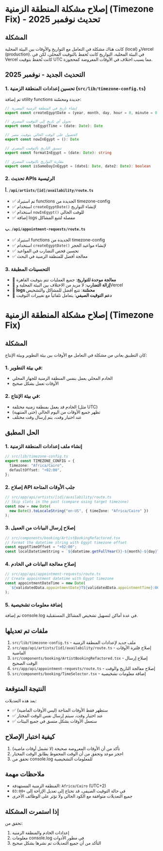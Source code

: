 # إصلاح مشكلة المنطقة الزمنية (Timezone Fix) - تحديث نوفمبر 2025

## المشكلة

كانت هناك مشكلة في التعامل مع التواريخ والأوقات بين البيئة المحلية (local) وVercel (production). في البيئة المحلية، التواريخ كانت تُحفظ بالتوقيت المحلي، لكن في Vercel كانت تُحفظ بتوقيت UTC مما يسبب اختلاف في الأوقات المعروضة كمحجوزة.

## التحديث الجديد - نوفمبر 2025

### 1. تحسين إعدادات المنطقة الزمنية (`src/lib/timezone-config.ts`)

تم إضافة utility functions جديدة ومحسّنة:

```typescript
// إنشاء تاريخ في المنطقة الزمنية المصرية
export const createEgyptDate = (year, month, day, hour = 0, minute = 0, second = 0): Date

// تحويل أي تاريخ إلى التوقيت المصري
export const toEgyptTime = (date: Date): Date

// الحصول على الوقت الحالي بتوقيت مصر
export const nowInEgypt = (): Date

// تنسيق التاريخ بالتوقيت المصري
export const formatInEgypt = (date: Date): string

// مقارنة التواريخ بالتوقيت المصري
export const isSameDayInEgypt = (date1: Date, date2: Date): boolean
```

### 2. تحديث APIs الرئيسية

#### أ. `/api/artists/[id]/availability/route.ts`

- ✅ تم استيراد functions الجديدة من timezone-config
- ✅ استخدام `createEgyptDate()` لإنشاء التواريخ
- ✅ استخدام `nowInEgypt()` للوقت الحالي
- ✅ إضافة logs مفصلة لتتبع المشاكل

#### ب. `/api/appointment-requests/route.ts`

- ✅ استيراد functions الجديدة من timezone-config
- ✅ استخدام `createEgyptDate()` لإنشاء مواعيد الحجز
- ✅ تحسين فحص التضارب في المواعيد
- ✅ معالجة أفضل للمنطقة الزمنية في البحث

### 3. التحسينات المطبقة

- 🔧 **معالجة موحدة للتواريخ**: جميع العمليات تتم بتوقيت القاهرة
- 🔧 **إزالة التضارب**: لا مزيد من الاختلاف بين البيئة المحلية وVercel
- 🔧 **logs محسّنة**: تتبع أفضل للمشاكل والتشخيص
- 🔧 **دعم التوقيت الصيفي**: يتعامل تلقائياً مع تغييرات التوقيت

# إصلاح مشكلة المنطقة الزمنية (Timezone Fix)

## المشكلة

كان التطبيق يعاني من مشكلة في التعامل مع الأوقات بين بيئة التطوير وبيئة الإنتاج:

### 1. في بيئة التطوير:

- الخادم المحلي يعمل بنفس المنطقة الزمنية للجهاز المحلي
- الأوقات تعمل بشكل صحيح

### 2. في بيئة الإنتاج:

- الخادم قد يعمل بمنطقة زمنية مختلفة (مثل UTC)
- تظهر جميع الأوقات من اليوم الحالي (حتى المنتهية)
- عند اختيار وقت، يتم إرسال وقت مختلف

## الحل المطبق

### 1. إنشاء ملف إعدادات المنطقة الزمنية

```typescript
// src/lib/timezone-config.ts
export const TIMEZONE_CONFIG = {
  timezone: "Africa/Cairo",
  defaultOffset: "+02:00",
};
```

### 2. إصلاح API جلب الأوقات المتاحة

```typescript
// src/app/api/artists/[id]/availability/route.ts
// Skip slots in the past (compare using target timezone)
const now = new Date(
  new Date().toLocaleString("en-US", { timeZone: "Africa/Cairo" })
);
```

### 3. إصلاح إرسال البيانات من العميل

```typescript
// src/components/booking/ArtistBookingRefactored.tsx
// Format the datetime string with Egypt timezone offset
const egyptTimeOffset = "+02:00";
const localDatetimeString = `${datetime.getFullYear()}-${month}-${day}T${hours}:${minutes}:00${egyptTimeOffset}`;
```

### 4. إصلاح معالجة البيانات في الخادم

```typescript
// src/app/api/appointment-requests/route.ts
// Create appointment datetime with Egypt timezone
const appointmentDateTime = new Date(
  `${validatedData.appointmentDate}T${validatedData.appointmentTime}:00+02:00`
);
```

### 5. إضافة معلومات تشخيصية

تم إضافة console.log في عدة أماكن لتسهيل تشخيص المشاكل المستقبلية.

## ملفات تم تعديلها

1. `src/lib/timezone-config.ts` - ملف جديد لإعدادات المنطقة الزمنية
2. `src/app/api/artists/[id]/availability/route.ts` - إصلاح فلترة الأوقات الماضية
3. `src/components/booking/ArtistBookingRefactored.tsx` - إصلاح إرسال الوقت الصحيح
4. `src/app/api/appointment-requests/route.ts` - إصلاح معالجة التاريخ والوقت
5. `src/components/booking/TimeSelector.tsx` - إضافة معلومات تشخيصية

## النتيجة المتوقعة

بعد هذه التعديلات:

- ✅ ستظهر فقط الأوقات المتاحة (ليس الأوقات الماضية)
- ✅ عند اختيار وقت، سيتم إرسال نفس الوقت المختار
- ✅ ستعمل الأوقات بشكل متسق في جميع البيئات

## كيفية اختبار الإصلاح

1. تأكد من أن الأوقات المعروضة صحيحة (لا تشمل أوقات ماضية)
2. احجز موعد وتحقق من أن الوقت المحفوظ يطابق الوقت المختار
3. تحقق من console.log للمعلومات التشخيصية

## ملاحظات مهمة

- المنطقة الزمنية المستهدفة: `Africa/Cairo` (UTC+2)
- في حالة التوقيت الصيفي، قد تحتاج إلى تعديل الإزاحة إلى `+03:00`
- جميع التعديلات متوافقة مع الكود الحالي ولا تؤثر على الوظائف الأخرى

## إذا استمرت المشكلة

تحقق من:

1. إعدادات الخادم والمنطقة الزمنية
2. معلومات console.log في مطور الأدوات
3. التأكد من أن جميع التعديلات تم نشرها بشكل صحيح

